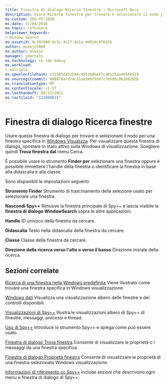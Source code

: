 ```yaml
---
title: Finestra di dialogo Ricerca finestre | Microsoft Docs
description: Usare Ricerca finestre per trovare e selezionare il nodo per una finestra specifica elencata Windows visualizzazione. Vedere questo articolo per le descrizioni delle impostazioni.
ms.custom: SEO-VS-2020
ms.date: 11/04/2016
ms.topic: reference
helpviewer_keywords:
- Window Search
ms.assetid: 9c30390d-dc3c-4c27-ae1a-9d92dc076d2b
author: mikejo5000
ms.author: mikejo
manager: jmartens
ms.technology: vs-ide-debug
ms.workload:
- multiple
ms.openlocfilehash: c15385d232594c491288bef7cd0125aa4656b519
ms.sourcegitcommit: 68897da7d74c31ae1ebf5d47c7b5ddc9b108265b
ms.translationtype: MT
ms.contentlocale: it-IT
ms.lasthandoff: 08/13/2021
ms.locfileid: "122090031"
---
```

# <a name="window-search-dialog-box"></a>Finestra di dialogo Ricerca finestre
Usare questa finestra di dialogo per trovare e selezionare il nodo per una finestra specifica in [Windows Visualizza](../debugger/windows-view.md). Per visualizzare questa finestra di dialogo, spostare lo stato attivo sulla Windows di visualizzazione. Scegliere quindi **Trova finestra** **dal** menu Cerca.

 È possibile usare lo strumento **Finder per** selezionare una finestra oppure è possibile immettere l'handle della finestra o identificare la finestra in base alla didascalia e alla classe.

 Sono disponibili le impostazioni seguenti:

 **Strumento Finder** Strumento di trascinamento della selezione usato per selezionare una finestra.

 **Nascondi Spy++** Rimuove la finestra principale di Spy++ e lascia visibile la **finestra di dialogo WindowSearch** sopra le altre applicazioni.

 **Handle** ID univoco della finestra da cercare.

 **Didascalia** Testo nella didascalia della finestra da cercare.

 **Classe** Classe della finestra da cercare.

 **Direzione della ricerca verso l'alto o verso il basso** Direzione iniziale della ricerca.

## <a name="related-sections"></a>Sezioni correlate
 [Ricerca di una finestra nella Windows predefinita](../debugger/how-to-search-for-a-window-in-windows-view.md) Viene illustrato come trovare una finestra specifica in Windows visualizzazione.

 [Windows dati](../debugger/windows-view.md) Visualizza una visualizzazione albero delle finestre e dei controlli disponibili.

 [Visualizzazioni di Spy++](../debugger/spy-increment-views.md) Illustra le visualizzazioni albero di Spy++ di finestre, messaggi, processi e thread.

 [Uso di Spy++](../debugger/using-spy-increment.md) Introduce lo strumento Spy++ e spiega come può essere usato.

 [Finestra di dialogo Trova finestra](../debugger/find-window-dialog-box.md) Consente di visualizzare le proprietà o i messaggi da una finestra specifica.

 [Finestra di dialogo Proprietà finestra](../debugger/window-properties-dialog-box.md) Consente di visualizzare le proprietà di una finestra selezionata Windows visualizzazione.

 [Informazioni di riferimento su Spy++](../debugger/spy-increment-reference.md) Include sezioni che descrivono ogni menu e finestra di dialogo di Spy++.